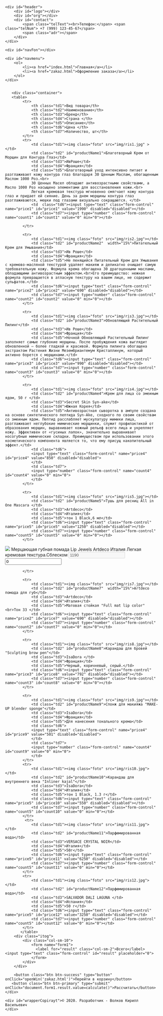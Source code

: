<!doctype html>
<html lang="ru">
<head>
	<meta http-equiv="content-type" content="text/html; charset=UTF-8">
	<title>МАГАЗИН</title>
	<link rel="stylesheet" href="style.css">
    <script src="scripts.js"></script>
	<!--<script src="js/country.js"></script> -->
</head>

<body id="telo">

	<div id="header">
		<div id="logo"></div>
		<div id="org"></div>
		<div id="contact">
			<span class="telText"><br>Телефон:</span> <span class="telNum"> +7 (999) 123-45-67</span>
			<span class="adr"></span>
		</div>
	</div>
	
	<div id="navFon"></div>
	
	<div id="navmenu">
		<ol>
			<li><a href="index.html">Главная</a></li>
			<li><a href="zakaz.html">Оформление заказа</a></li>
		</ol>
	</div>
	
	
	   <div class="container">
       <table>
            <tr>
                <th class="td1">Вид товара</th>
                <th class="td2">Наименование</th>
                <th class="td3">Бренд</th>
                <th class="td4">Страна </th>
                <th class="td5">Описание</th>
                <th class="td6">Цена </th>
                <th class="td7">Количество, шт</th>
            </tr>
            <tr>
                <td class="td1"><img class="foto" src="img/ris1.jpg" ></td>
                <td class="td2" id="productName1">Благотворный Крем от Морщин для Контура Глаз</td>
                <td class="td3">ИвРоше</td>
                <td class="td4">Франция</td>
                <td class="td5">Благотворный уход интенсивно питает и разглаживает кожу контура глаз благодаря 30 Ценным Маслам, обогащенным Маслом 1000 Роз.<br>
				30 Ценных Масел обладают антивозрастными свойствами, а Масло 1000 Роз насыщено элементами для восстановления кожи.<br>
				Легкая кремовая текстура мгновенно смягчает кожу контура глаз и придает ей сияние. День за днем морщины контура глаз разглаживаются, мешки под глазами визуально сокращаются. </td>
                <td  class="td6"><input type="text" class="form-control" name="price1" id="price1" value="1990" disabled="disabled"></td>
                <td class="td7"><input type="number" class="form-control" name="count1" id="count1" value="0" min="0"></td>
           		
            </tr>

            <tr>
                <td class="td1"><img class="foto" src="img/ris2.jpg"></td>
                <td class="td2" id="productName2"  width="15%">Питательный Крем для Умывания</td>
                <td class="td3">Ив Роше</td>
                <td class="td4">Франция</td>
                <td class="td5">Не пенящийся Питательный Крем для Умывания с кремово-масляной текстурой удаляет макияж и деликатно очищает самую требовательную кожу. Формула крема обогащена 30 драгоценными маслами, обладающими антивозрастным эффектом.<br>Его преимущество: нежная формула превращается в атласную текстуру на вашем лице, не содержит сульфатов.</td>
                <td class="td6"><input type="text" class="form-control" name="price2" id="price2" value="690" disabled="disabled"></td>
                <td class="td7"><input type="number" class="form-control" name="count2" id="count2" value="0" min="0"></td>
            </tr>

            <tr>
                <td class="td1"><img class="foto" src="img/ris3.jpg"></td>
                <td class="td2" id="productName3">Обновляющий Растительный Пилинг</td>
                <td class="td3">Ив Роше</td>
                <td class="td4">Франция</td>
                <td class="td5">Ночной Обновляющий Растительный Пилинг заполняет самые глубокие морщины. После пробуждения кожа выглядит обновленной — более гладкой и красивой. Формула пилинга обогащена экстрактом Растения Жизни Мезембриантемум Кристаллинум, который активно борется с морщинами.</td>
                <td class="td6"><input type="text" class="form-control" name="price3" id="price3" value="990" disabled="disabled"></td>
                <td class="td7"><input type="number" class="form-control" name="count3" id="count3" value="0" min="0"></td>
            </tr>

            <tr>
                <td class="td1"><img class="foto" src="img/ris4.jpg"></td>
                <td class="td2" id="productName4">Крем для лица со змеиным ядом, 50 г </td>
                <td class="td3">Secret Skin Syn-ake</td>
                <td class="td4">Южная Корея</td>
                <td class="td5">Антивозрастная сыворотка в ампуле создана на основе синтетического пептида Syn-Ake, сходного по своим свойствам со змеиным ядом. Пептид расслабляет мускулатуру мимики лица, разглаживает неглубокие мимические морщинки, служит профилактикой от образования морщин, выравнивает кожный рельеф всего лица и укрепляет кожу. Эффективен от «гусиных лапок», значительно выравнивает носогубные мимические складки. Преимуществом при использовании этого косметического компонента является то, что ему присущ накопительный эффект.</td>
                <td class="td6">
                <input type="text" class="form-control" name="price4" id="price4" value="850" disabled="disabled">
                </td>
                <td class="td7">
                <input type="number" class="form-control" name="count4" id="count4" value="0" min="0">
                </td>
            </tr>

            <tr>
                <td class="td1"><img class="foto" src="img/ris5.jpg"></td>
                <td class="td2" id="productName5">Тушь для ресниц All in One Mascara </td>
                <td class="td3">Artdeco</td>
                <td class="td4">Италия</td>
                <td class="td5">тон 1 Black,6 мл</td>
                <td class="td6"><input type="text" class="form-control" name="price5" id="price5" value="1250" disabled="disabled"></td>
                <td class="td7"><input type="number" class="form-control" name="count5" id="count5" value="0" min="0"></td>
            </tr>
		   
 <tr>
                <td class="td1"><img class="foto" src="img/ris6.jpg" ></td>
                <td class="td2" id="productName6">Мерцающая губная помада Lip Jewels</td>
                <td class="td3">Artdeco</td>
                <td class="td4">Италия</td>
                <td class="td5">Легкая кремовая текстура.Сблеском </td>
                <td  class="td6"><input type="text" class="form-control" name="price1" id="price6" value="1190" disabled="disabled"></td>
                <td class="td7"><input type="number" class="form-control" name="count1" id="count6" value="0" min="0"></td>
           		
            </tr>

            <tr>
                <td class="td1"><img class="foto" src="img/ris7.jpg"></td>
                <td class="td2" id="productName7"  width="15%">Artdeco помада для губ</td>
                <td class="td3">Artdeco</td>
                <td class="td4">Италия</td>
                <td class="td5">Матовая стойкая "Full mat lip color" <br>Тон 33 </td>
                <td class="td6"><input type="text" class="form-control" name="price2" id="price7" value="690" disabled="disabled"></td>
                <td class="td7"><input type="number" class="form-control" name="count2" id="count7" value="0" min="0"></td>
            </tr>

            <tr>
                <td class="td1"><img class="foto" src="img/ris8.jpg"></td>
                <td class="td2" id="productName8">Карандаш для бровей "Sculpting brow pen"</td>
                <td class="td3">IsaDora </td>
                <td class="td4">Франция</td>
                <td class="td5">Черный, коричневый, серый.</td>
                <td class="td6"><input type="text" class="form-control" name="price3" id="price8" value="792" disabled="disabled"></td>
                <td class="td7"><input type="number" class="form-control" name="count3" id="count8" value="0" min="0"></td>
            </tr>

            <tr>
                <td class="td1"><img class="foto" src="img/ris9.jpg"></td>
                <td class="td2" id="productName9">Спонж для макияжа "MAKE-UP blender sponge"</td>
                <td class="td3">IsaDora</td>
                <td class="td4">Франция</td>
                <td class="td5">Для нанесения тонального крема</td>
                <td class="td6">
                <input type="text" class="form-control" name="price4" id="price9" value="501" disabled="disabled">
                </td>
                <td class="td7">
                <input type="number" class="form-control" name="count4" id="count9" value="0" min="0">
                </td>
            </tr>
            <tr>
                <td class="td1"><img class="foto" src="img/ris10.jpg"></td>
                <td class="td2" id="productName10">Карандаш для внутреннего века "Inliner kajal"</td>
                <td class="td3">IsaDora</td>
                <td class="td4">Италия</td>
                <td class="td5">тон 1 Black, 1.3 г</td>
                <td class="td6"><input type="text" class="form-control" name="price5" id="price10" value="550" disabled="disabled"></td>
                <td class="td7"><input type="number" class="form-control" name="count5" id="count10" value="0" min="0"></td>
            </tr>
		     <tr>
                <td class="td1"><img class="foto" src="img/ris11.jpg"></td>
                <td class="td2" id="productName11">Парфюмированная вода</td>
                <td class="td3">VERSACE CRYSTAL NOIR</td>
                <td class="td4">Италия</td>
                <td class="td5">50г</td>
                <td class="td6"><input type="text" class="form-control" name="price5" id="price11" value="6250" disabled="disabled"></td>
                <td class="td7"><input type="number" class="form-control" name="count5" id="count11" value="0" min="0"></td>
            </tr>
		    <tr>
                <td class="td1"><img class="foto" src="img/ris12.jpg"></td>
                <td class="td2" id="productName12">Парфюмированная вода</td>
                <td class="td3">SALVADOR DALI LAGUNA </td>
                <td class="td4">Испания</td>
                <td class="td5">50 г</td>
                <td class="td6"><input type="text" class="form-control" name="price5" id="price12" value="3250" disabled="disabled"></td>
                <td class="td7"><input type="number" class="form-control" name="count5" id="count12" value="0" min="0"></td>
            </tr>
		   </table>
		<div class="itog">
            <div class="col-sm-10">
                <form name="form1">
                  <label for="result" class="col-sm-2">Всего</label>  <input type="text" class="form-control" id="result" placeholder="0">
                </form>
            </div>
        </div>
             
        <button class="btn btn-success" type="button" onClick="openWin('zakaz.html')">Перейти в корзину</button>
       <button class="btn btn-primary" type="submit" onClick="document.form1.result.value=calculate()">Рассчитать</button>
    </div>
		
 <footer>

	<div id="wrapperCopirayt">© 2020. Разработчик - Волков Кирилл Васильевич 
	</div>

</footer>


</body>

</html>

